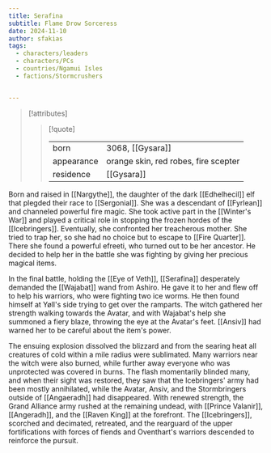 ```yaml
---
title: Serafina
subtitle: Flame Drow Sorceress
date: 2024-11-10
author: sfakias
tags:
  - characters/leaders
  - characters/PCs
  - countries/Ngamui Isles
  - factions/Stormcrushers


---
```

> [!attributes]
> 
> > [!quote]
> >
> > | | |
> > | --- | --- |
> > | born | 3068, [[Gysara]] |
> > | appearance | orange skin, red robes, fire scepter |
> > | residence | [[Gysara]] |

Born and raised in [[Nargythe]], the daughter of the dark [[Edhelhecil]] elf that plegded their race to [[Sergonial]]. She was a descendant of [[Fyrlean]] and channeled powerful fire magic. She took active part in the [[Winter's War]] and played a critical role in stopping the frozen hordes of the [[Icebringers]]. Eventually, she confronted her treacherous mother. She tried to trap her, so she had no choice but to escape to [[Fire Quarter]]. There she found a powerful efreeti, who turned out to be her ancestor. He decided to help her in the battle she was fighting by giving her precious magical items.

In the final battle, holding the [[Eye of Veth]], [[Serafina]] desperately demanded the [[Wajabat]] wand from Ashiro. He gave it to her and flew off to help his warriors, who were fighting two ice worms. He then found himself at Yøll's side trying to get over the ramparts. The witch gathered her strength walking towards the Avatar, and with Wajabat's help she summoned a fiery blaze, throwing the eye at the Avatar's feet. [[Ansiv]] had warned her to be careful about the item's power.

The ensuing explosion dissolved the blizzard and from the searing heat all creatures of cold within a mile radius were sublimated. Many warriors near the witch were also burned, while further away everyone who was unprotected was covered in burns. The flash momentarily blinded many, and when their sight was restored, they saw that the Icebringers' army had been mostly annihilated, while the Avatar, Ansiv, and the Stormbringers outside of [[Angaeradh]] had disappeared. With renewed strength, the Grand Alliance army rushed at the remaining undead, with [[Prince Valanir]], [[Angeradh]], and the [[Raven King]] at the forefront. The [[Icebringers]], scorched and decimated, retreated, and the rearguard of the upper fortifications with forces of fiends and Oventhart's warriors descended to reinforce the pursuit.